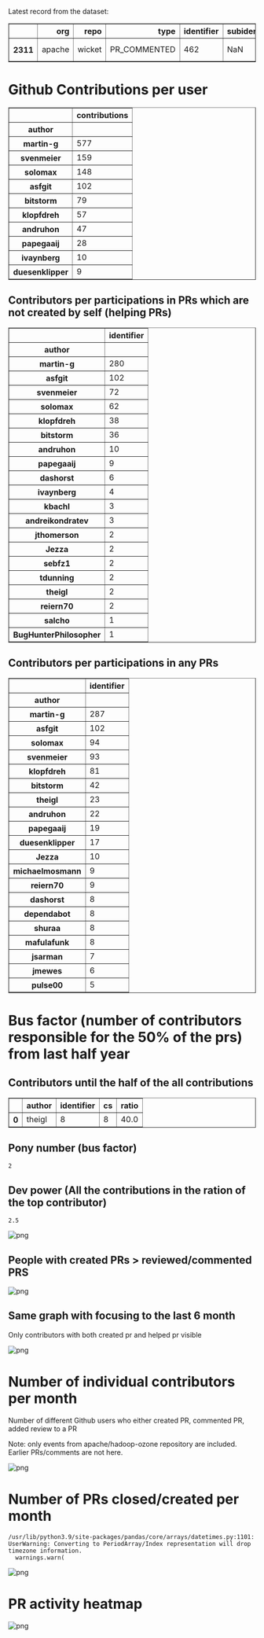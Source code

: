 Latest record from the dataset:




<div>
<table border="1" class="dataframe">
  <thead>
    <tr style="text-align: right;">
      <th></th>
      <th>org</th>
      <th>repo</th>
      <th>type</th>
      <th>identifier</th>
      <th>subidentifier</th>
      <th>date</th>
      <th>author</th>
      <th>owner</th>
      <th>project</th>
    </tr>
  </thead>
  <tbody>
    <tr>
      <th>2311</th>
      <td>apache</td>
      <td>wicket</td>
      <td>PR_COMMENTED</td>
      <td>462</td>
      <td>NaN</td>
      <td>2021-02-10 20:08:35+00:00</td>
      <td>svenmeier</td>
      <td>svenmeier</td>
      <td>wicket</td>
    </tr>
  </tbody>
</table>
</div>



# Github Contributions per user





<div>
<table border="1" class="dataframe">
  <thead>
    <tr style="text-align: right;">
      <th></th>
      <th>contributions</th>
    </tr>
    <tr>
      <th>author</th>
      <th></th>
    </tr>
  </thead>
  <tbody>
    <tr>
      <th>martin-g</th>
      <td>577</td>
    </tr>
    <tr>
      <th>svenmeier</th>
      <td>159</td>
    </tr>
    <tr>
      <th>solomax</th>
      <td>148</td>
    </tr>
    <tr>
      <th>asfgit</th>
      <td>102</td>
    </tr>
    <tr>
      <th>bitstorm</th>
      <td>79</td>
    </tr>
    <tr>
      <th>klopfdreh</th>
      <td>57</td>
    </tr>
    <tr>
      <th>andruhon</th>
      <td>47</td>
    </tr>
    <tr>
      <th>papegaaij</th>
      <td>28</td>
    </tr>
    <tr>
      <th>ivaynberg</th>
      <td>10</td>
    </tr>
    <tr>
      <th>duesenklipper</th>
      <td>9</td>
    </tr>
  </tbody>
</table>
</div>



## Contributors per participations in PRs which are not created by self (helping PRs)




<div>
<table border="1" class="dataframe">
  <thead>
    <tr style="text-align: right;">
      <th></th>
      <th>identifier</th>
    </tr>
    <tr>
      <th>author</th>
      <th></th>
    </tr>
  </thead>
  <tbody>
    <tr>
      <th>martin-g</th>
      <td>280</td>
    </tr>
    <tr>
      <th>asfgit</th>
      <td>102</td>
    </tr>
    <tr>
      <th>svenmeier</th>
      <td>72</td>
    </tr>
    <tr>
      <th>solomax</th>
      <td>62</td>
    </tr>
    <tr>
      <th>klopfdreh</th>
      <td>38</td>
    </tr>
    <tr>
      <th>bitstorm</th>
      <td>36</td>
    </tr>
    <tr>
      <th>andruhon</th>
      <td>10</td>
    </tr>
    <tr>
      <th>papegaaij</th>
      <td>9</td>
    </tr>
    <tr>
      <th>dashorst</th>
      <td>6</td>
    </tr>
    <tr>
      <th>ivaynberg</th>
      <td>4</td>
    </tr>
    <tr>
      <th>kbachl</th>
      <td>3</td>
    </tr>
    <tr>
      <th>andreikondratev</th>
      <td>3</td>
    </tr>
    <tr>
      <th>jthomerson</th>
      <td>2</td>
    </tr>
    <tr>
      <th>Jezza</th>
      <td>2</td>
    </tr>
    <tr>
      <th>sebfz1</th>
      <td>2</td>
    </tr>
    <tr>
      <th>tdunning</th>
      <td>2</td>
    </tr>
    <tr>
      <th>theigl</th>
      <td>2</td>
    </tr>
    <tr>
      <th>reiern70</th>
      <td>2</td>
    </tr>
    <tr>
      <th>salcho</th>
      <td>1</td>
    </tr>
    <tr>
      <th>BugHunterPhilosopher</th>
      <td>1</td>
    </tr>
  </tbody>
</table>
</div>



## Contributors per participations in any PRs




<div>
<table border="1" class="dataframe">
  <thead>
    <tr style="text-align: right;">
      <th></th>
      <th>identifier</th>
    </tr>
    <tr>
      <th>author</th>
      <th></th>
    </tr>
  </thead>
  <tbody>
    <tr>
      <th>martin-g</th>
      <td>287</td>
    </tr>
    <tr>
      <th>asfgit</th>
      <td>102</td>
    </tr>
    <tr>
      <th>solomax</th>
      <td>94</td>
    </tr>
    <tr>
      <th>svenmeier</th>
      <td>93</td>
    </tr>
    <tr>
      <th>klopfdreh</th>
      <td>81</td>
    </tr>
    <tr>
      <th>bitstorm</th>
      <td>42</td>
    </tr>
    <tr>
      <th>theigl</th>
      <td>23</td>
    </tr>
    <tr>
      <th>andruhon</th>
      <td>22</td>
    </tr>
    <tr>
      <th>papegaaij</th>
      <td>19</td>
    </tr>
    <tr>
      <th>duesenklipper</th>
      <td>17</td>
    </tr>
    <tr>
      <th>Jezza</th>
      <td>10</td>
    </tr>
    <tr>
      <th>michaelmosmann</th>
      <td>9</td>
    </tr>
    <tr>
      <th>reiern70</th>
      <td>9</td>
    </tr>
    <tr>
      <th>dashorst</th>
      <td>8</td>
    </tr>
    <tr>
      <th>dependabot</th>
      <td>8</td>
    </tr>
    <tr>
      <th>shuraa</th>
      <td>8</td>
    </tr>
    <tr>
      <th>mafulafunk</th>
      <td>8</td>
    </tr>
    <tr>
      <th>jsarman</th>
      <td>7</td>
    </tr>
    <tr>
      <th>jmewes</th>
      <td>6</td>
    </tr>
    <tr>
      <th>pulse00</th>
      <td>5</td>
    </tr>
  </tbody>
</table>
</div>



# Bus factor (number of contributors responsible for the 50% of the prs) from last half year

## Contributors until the half of the all contributions




<div>
<table border="1" class="dataframe">
  <thead>
    <tr style="text-align: right;">
      <th></th>
      <th>author</th>
      <th>identifier</th>
      <th>cs</th>
      <th>ratio</th>
    </tr>
  </thead>
  <tbody>
    <tr>
      <th>0</th>
      <td>theigl</td>
      <td>8</td>
      <td>8</td>
      <td>40.0</td>
    </tr>
  </tbody>
</table>
</div>



## Pony number (bus factor)




    2



## Dev power (All the contributions in the ration of the top contributor)




    2.5




    
![png](github-contributions_files/github-contributions_18_0.png)
    


## People with created PRs > reviewed/commented PRS


    
![png](github-contributions_files/github-contributions_21_0.png)
    


## Same graph with focusing to the last 6 month

Only contributors with both created pr and helped pr visible


    
![png](github-contributions_files/github-contributions_25_0.png)
    


# Number of individual contributors per month

Number of different Github users who either created PR, commented PR, added review to a PR

Note: only events from apache/hadoop-ozone repository are included. Earlier PRs/comments are not here.


    
![png](github-contributions_files/github-contributions_28_0.png)
    


# Number of PRs closed/created per month

    /usr/lib/python3.9/site-packages/pandas/core/arrays/datetimes.py:1101: UserWarning: Converting to PeriodArray/Index representation will drop timezone information.
      warnings.warn(



    
![png](github-contributions_files/github-contributions_31_0.png)
    


# PR activity heatmap


    
![png](github-contributions_files/github-contributions_34_0.png)
    

